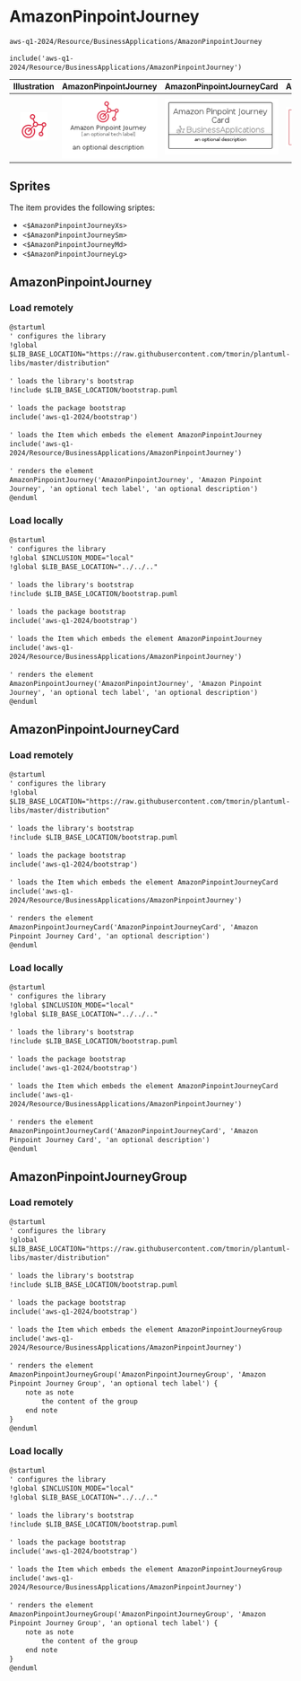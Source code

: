 # AmazonPinpointJourney


```text
aws-q1-2024/Resource/BusinessApplications/AmazonPinpointJourney
```

```text
include('aws-q1-2024/Resource/BusinessApplications/AmazonPinpointJourney')
```



| Illustration | AmazonPinpointJourney | AmazonPinpointJourneyCard | AmazonPinpointJourneyGroup |
| :---: | :---: | :---: | :---: |
| ![illustration for Illustration](../../../aws-q1-2024/Resource/BusinessApplications/AmazonPinpointJourney.png) | ![illustration for AmazonPinpointJourney](../../../aws-q1-2024/Resource/BusinessApplications/AmazonPinpointJourney.Local.png) | ![illustration for AmazonPinpointJourneyCard](../../../aws-q1-2024/Resource/BusinessApplications/AmazonPinpointJourneyCard.Local.png) | ![illustration for AmazonPinpointJourneyGroup](../../../aws-q1-2024/Resource/BusinessApplications/AmazonPinpointJourneyGroup.Local.png) |



## Sprites
The item provides the following sriptes:

- `<$AmazonPinpointJourneyXs>`
- `<$AmazonPinpointJourneySm>`
- `<$AmazonPinpointJourneyMd>`
- `<$AmazonPinpointJourneyLg>`





## AmazonPinpointJourney

### Load remotely
```plantuml
@startuml
' configures the library
!global $LIB_BASE_LOCATION="https://raw.githubusercontent.com/tmorin/plantuml-libs/master/distribution"

' loads the library's bootstrap
!include $LIB_BASE_LOCATION/bootstrap.puml

' loads the package bootstrap
include('aws-q1-2024/bootstrap')

' loads the Item which embeds the element AmazonPinpointJourney
include('aws-q1-2024/Resource/BusinessApplications/AmazonPinpointJourney')

' renders the element
AmazonPinpointJourney('AmazonPinpointJourney', 'Amazon Pinpoint Journey', 'an optional tech label', 'an optional description')
@enduml
```

### Load locally
```plantuml
@startuml
' configures the library
!global $INCLUSION_MODE="local"
!global $LIB_BASE_LOCATION="../../.."

' loads the library's bootstrap
!include $LIB_BASE_LOCATION/bootstrap.puml

' loads the package bootstrap
include('aws-q1-2024/bootstrap')

' loads the Item which embeds the element AmazonPinpointJourney
include('aws-q1-2024/Resource/BusinessApplications/AmazonPinpointJourney')

' renders the element
AmazonPinpointJourney('AmazonPinpointJourney', 'Amazon Pinpoint Journey', 'an optional tech label', 'an optional description')
@enduml
```

## AmazonPinpointJourneyCard

### Load remotely
```plantuml
@startuml
' configures the library
!global $LIB_BASE_LOCATION="https://raw.githubusercontent.com/tmorin/plantuml-libs/master/distribution"

' loads the library's bootstrap
!include $LIB_BASE_LOCATION/bootstrap.puml

' loads the package bootstrap
include('aws-q1-2024/bootstrap')

' loads the Item which embeds the element AmazonPinpointJourneyCard
include('aws-q1-2024/Resource/BusinessApplications/AmazonPinpointJourney')

' renders the element
AmazonPinpointJourneyCard('AmazonPinpointJourneyCard', 'Amazon Pinpoint Journey Card', 'an optional description')
@enduml
```

### Load locally
```plantuml
@startuml
' configures the library
!global $INCLUSION_MODE="local"
!global $LIB_BASE_LOCATION="../../.."

' loads the library's bootstrap
!include $LIB_BASE_LOCATION/bootstrap.puml

' loads the package bootstrap
include('aws-q1-2024/bootstrap')

' loads the Item which embeds the element AmazonPinpointJourneyCard
include('aws-q1-2024/Resource/BusinessApplications/AmazonPinpointJourney')

' renders the element
AmazonPinpointJourneyCard('AmazonPinpointJourneyCard', 'Amazon Pinpoint Journey Card', 'an optional description')
@enduml
```

## AmazonPinpointJourneyGroup

### Load remotely
```plantuml
@startuml
' configures the library
!global $LIB_BASE_LOCATION="https://raw.githubusercontent.com/tmorin/plantuml-libs/master/distribution"

' loads the library's bootstrap
!include $LIB_BASE_LOCATION/bootstrap.puml

' loads the package bootstrap
include('aws-q1-2024/bootstrap')

' loads the Item which embeds the element AmazonPinpointJourneyGroup
include('aws-q1-2024/Resource/BusinessApplications/AmazonPinpointJourney')

' renders the element
AmazonPinpointJourneyGroup('AmazonPinpointJourneyGroup', 'Amazon Pinpoint Journey Group', 'an optional tech label') {
    note as note
        the content of the group
    end note
}
@enduml
```

### Load locally
```plantuml
@startuml
' configures the library
!global $INCLUSION_MODE="local"
!global $LIB_BASE_LOCATION="../../.."

' loads the library's bootstrap
!include $LIB_BASE_LOCATION/bootstrap.puml

' loads the package bootstrap
include('aws-q1-2024/bootstrap')

' loads the Item which embeds the element AmazonPinpointJourneyGroup
include('aws-q1-2024/Resource/BusinessApplications/AmazonPinpointJourney')

' renders the element
AmazonPinpointJourneyGroup('AmazonPinpointJourneyGroup', 'Amazon Pinpoint Journey Group', 'an optional tech label') {
    note as note
        the content of the group
    end note
}
@enduml
```

